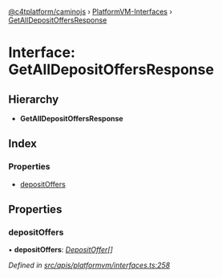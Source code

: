 [@c4tplatform/caminojs](../api.md) › [PlatformVM-Interfaces](../modules/platformvm_interfaces.md) › [GetAllDepositOffersResponse](platformvm_interfaces.getalldepositoffersresponse.md)

# Interface: GetAllDepositOffersResponse

## Hierarchy

* **GetAllDepositOffersResponse**

## Index

### Properties

* [depositOffers](platformvm_interfaces.getalldepositoffersresponse.md#depositoffers)

## Properties

###  depositOffers

• **depositOffers**: *[DepositOffer](platformvm_interfaces.depositoffer.md)[]*

*Defined in [src/apis/platformvm/interfaces.ts:258](https://github.com/chain4travel/caminojs/blob/ac57b5af/src/apis/platformvm/interfaces.ts#L258)*
